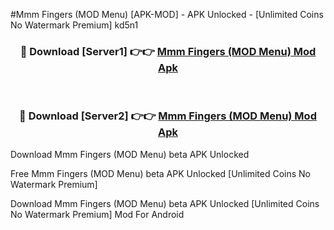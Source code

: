 #Mmm Fingers (MOD Menu) [APK-MOD] - APK Unlocked - [Unlimited Coins No Watermark Premium] kd5n1



<div align="center">

<h3>🔴 Download [Server1] 👉👉 <a href="https://momento.my/?title=Mmm_Fingers_(MOD_Menu)">Mmm Fingers (MOD Menu) Mod Apk</a></h3><br>

<h3>🔴 Download [Server2] 👉👉 <a href="https://momento.my/?title=Mmm_Fingers_(MOD_Menu)">Mmm Fingers (MOD Menu) Mod Apk</a></h3>
</div>



Download Mmm Fingers (MOD Menu) beta APK Unlocked

Free Mmm Fingers (MOD Menu) beta APK Unlocked [Unlimited Coins No Watermark Premium]

Download Mmm Fingers (MOD Menu) beta APK Unlocked [Unlimited Coins No Watermark Premium] Mod For Android
